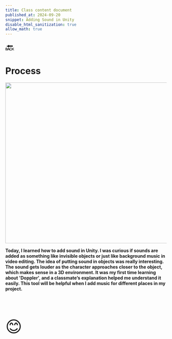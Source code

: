 ```yaml
---
title: Class content document 
published_at: 2024-09-20
snippet: Adding Sound in Unity
disable_html_sanitization: true
allow_math: true
---
```



<a href="https://julienoh000-dms1-blog-83.deno.dev/" style="text-decoration: none; color: black;"><span style="font-size: 30px;">🔙</span></a>


# Process

<img src="20c.png" width="800" height="500">




**Today, I learned how to add sound in Unity. I was curious if sounds are added as something like invisible objects or just like background music in video editing. The idea of putting sound in objects was really interesting. The sound gets louder as the character approaches closer to the object, which makes sense in a 3D environment. It was my first time learning about 'Doppler', and a classmate’s explanation helped me understand it easily. This tool will be helpful when I add music for different places in my project.**

<br>
<br>
<br>


<span style="font-size: 50px;">😊</span>